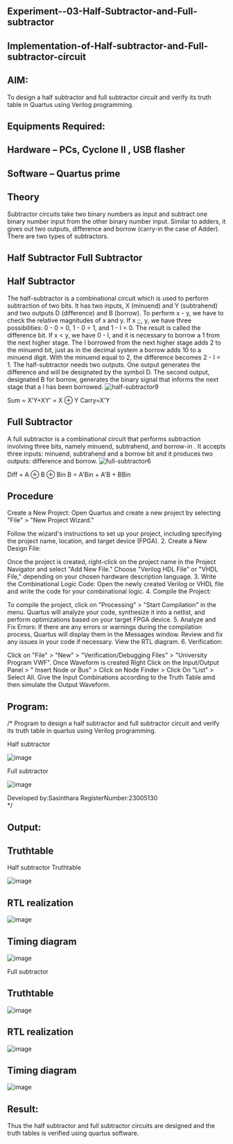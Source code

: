  ## Experiment--03-Half-Subtractor-and-Full-subtractor
## Implementation-of-Half-subtractor-and-Full-subtractor-circuit
## AIM:
To design a half subtractor and full subtractor circuit and verify its truth table in Quartus using Verilog programming.

## Equipments Required:
## Hardware – PCs, Cyclone II , USB flasher
## Software – Quartus prime
## Theory
Subtractor circuits take two binary numbers as input and subtract one binary number input from the other binary number input. Similar to adders, it gives out two outputs, difference and borrow (carry-in the case of Adder). There are two types of subtractors.

## Half Subtractor Full Subtractor
## Half Subtractor
The half-subtractor is a combinational circuit which is used to perform subtraction of two bits. It has two inputs, X (minuend) and Y (subtrahend) and two outputs D (difference) and B (borrow). To perform x - y, we have to check the relative magnitudes of x and y. If x ;;, y, we have three possibilities: 0 - 0 = 0, 1 - 0 = 1, and 1 - I = 0. The result is called the difference bit. If x < y, we have 0 - I, and it is necessary to borrow a 1 from the next higher stage. The I borrowed from the next higher stage adds 2 to the minuend bit, just as in the decimal system a borrow adds 10 to a minuend digit. With the minuend equal to 2, the difference becomes 2 - I = 1. The half-subtractor needs two outputs. One output generates the difference and will be designated by the symbol D. The second output, designated B for borrow, generates the binary signal that informs the next stage that a I has been borrowed.
![half-subtractor9](https://user-images.githubusercontent.com/36288975/166112538-58c3bc7c-ee5d-4e6a-ac8d-8e8328efe27a.png)


Sum = X'Y+XY' = X ⊕ Y
Carry=X'Y

## Full Subtractor
A full subtractor is a combinational circuit that performs subtraction involving three bits, namely minuend, subtrahend, and borrow-in . It accepts three inputs: minuend, subtrahend and a borrow bit and it produces two outputs: difference and borrow. 
![full-subtractor6](https://user-images.githubusercontent.com/36288975/166112541-24c68359-3de8-4674-ae22-8272ffc385ed.png)


Diff = A ⊕ B ⊕ Bin B = A'Bin + A'B + BBin

## Procedure

Create a New Project:
Open Quartus and create a new project by selecting "File" > "New Project Wizard."

Follow the wizard's instructions to set up your project, including specifying the project name, location, and target device (FPGA). 2. Create a New Design File:

Once the project is created, right-click on the project name in the Project Navigator and select "Add New File." Choose "Verilog HDL File" or "VHDL File," depending on your chosen hardware description language. 3. Write the Combinational Logic Code: Open the newly created Verilog or VHDL file and write the code for your combinational logic. 4. Compile the Project:

To compile the project, click on "Processing" > "Start Compilation" in the menu. Quartus will analyze your code, synthesize it into a netlist, and perform optimizations based on your target FPGA device. 5. Analyze and Fix Errors: If there are any errors or warnings during the compilation process, Quartus will display them in the Messages window. Review and fix any issues in your code if necessary. View the RTL diagram. 6. Verification:

Click on "File" > "New" > "Verification/Debugging Files" > "University Program VWF". Once Waveform is created Right Click on the Input/Output Panel > " Insert Node or Bus" > Click on Node Finder > Click On "List" > Select All. Give the Input Combinations according to the Truth Table amd then simulate the Output Waveform.


## Program:
/*
Program to design a half subtractor and full subtractor circuit and verify its truth table in quartus using Verilog programming.



Half subtractor





![image](https://github.com/sasi1324/Experiment--03-Half-Subtractor-and-Full-subtractor/assets/150313315/83986499-3cff-4676-b72d-2e030eb9fa13)





Full subtractor









![image](https://github.com/sasi1324/Experiment--03-Half-Subtractor-and-Full-subtractor/assets/150313315/ca2e6247-e990-43c5-a66a-34296163b195)


Developed by:Sasinthara
RegisterNumber:23005130  
*/

## Output:

## Truthtable



Half subtractor
  Truthtable





![image](https://github.com/sasi1324/Experiment--03-Half-Subtractor-and-Full-subtractor/assets/150313315/ba16ced3-03ee-4ac1-bf2f-7d2d413cb149)




##  RTL realization







![image](https://github.com/sasi1324/Experiment--03-Half-Subtractor-and-Full-subtractor/assets/150313315/7b487611-dc1d-4562-91d8-f2971392fdca)






## Timing diagram





![image](https://github.com/sasi1324/Experiment--03-Half-Subtractor-and-Full-subtractor/assets/150313315/5b4b9ecd-8405-4e03-9529-e9fd14bda7ca)









Full subtractor


## Truthtable







![image](https://github.com/sasi1324/Experiment--03-Half-Subtractor-and-Full-subtractor/assets/150313315/7e61b017-fa73-48ad-99cb-8c1f1f4bb419)










##  RTL realization









![image](https://github.com/sasi1324/Experiment--03-Half-Subtractor-and-Full-subtractor/assets/150313315/883cd645-4588-4249-9d77-0400d0408225)









## Timing diagram





![image](https://github.com/sasi1324/Experiment--03-Half-Subtractor-and-Full-subtractor/assets/150313315/674125e8-cd49-4203-bf8c-9a20021cddae)







## Result:
Thus the half subtractor and full subtractor circuits are designed and the truth tables is verified using quartus software.
